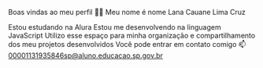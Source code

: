 Boas vindas ao meu perfil 💙💙
Meu nome é nome Lana Cauane Lima Cruz

Estou estudando na Alura
Estou me desenvolvendo na linguagem JavaScript
Utilizo esse espaço para minha organização e compartilhamento dos meu projetos desenvolvidos
Você pode entrar em contato comigo 📫
00001131935846sp@aluno.educacao.sp.gov.br

